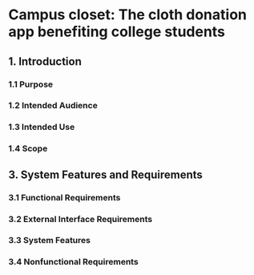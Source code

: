 # Campus closet: The cloth donation app benefiting college students

## 1. Introduction

### 1.1 Purpose


### 1.2 Intended Audience


### 1.3 Intended Use


### 1.4 Scope


## 3. System Features and Requirements
### 3.1 Functional Requirements


### 3.2 External Interface Requirements


### 3.3 System Features


### 3.4 Nonfunctional Requirements
